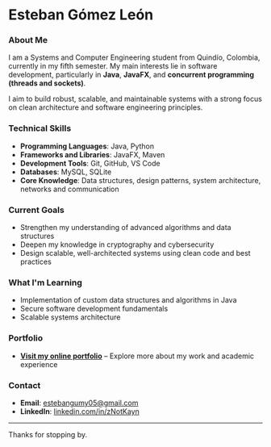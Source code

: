 # Esteban Gómez León

### About Me
I am a Systems and Computer Engineering student from Quindío, Colombia, currently in my fifth semester. My main interests lie in software development, particularly in **Java**, **JavaFX**, and **concurrent programming (threads and sockets)**.

I aim to build robust, scalable, and maintainable systems with a strong focus on clean architecture and software engineering principles.

### Technical Skills

- **Programming Languages**: Java, Python
- **Frameworks and Libraries**: JavaFX, Maven
- **Development Tools**: Git, GitHub, VS Code
- **Databases**: MySQL, SQLite
- **Core Knowledge**: Data structures, design patterns, system architecture, networks and communication

### Current Goals

- Strengthen my understanding of advanced algorithms and data structures
- Deepen my knowledge in cryptography and cybersecurity
- Design scalable, well-architected systems using clean code and best practices

### What I'm Learning

- Implementation of custom data structures and algorithms in Java
- Secure software development fundamentals
- Scalable systems architecture

### Portfolio

- **[Visit my online portfolio](https://estebangmz666.github.io)** – Explore more about my work and academic experience

### Contact

- **Email**: estebangumy05@gmail.com  
- **LinkedIn**: [linkedin.com/in/zNotKayn](https://www.linkedin.com/in/zNotKayn)  

---

Thanks for stopping by.
